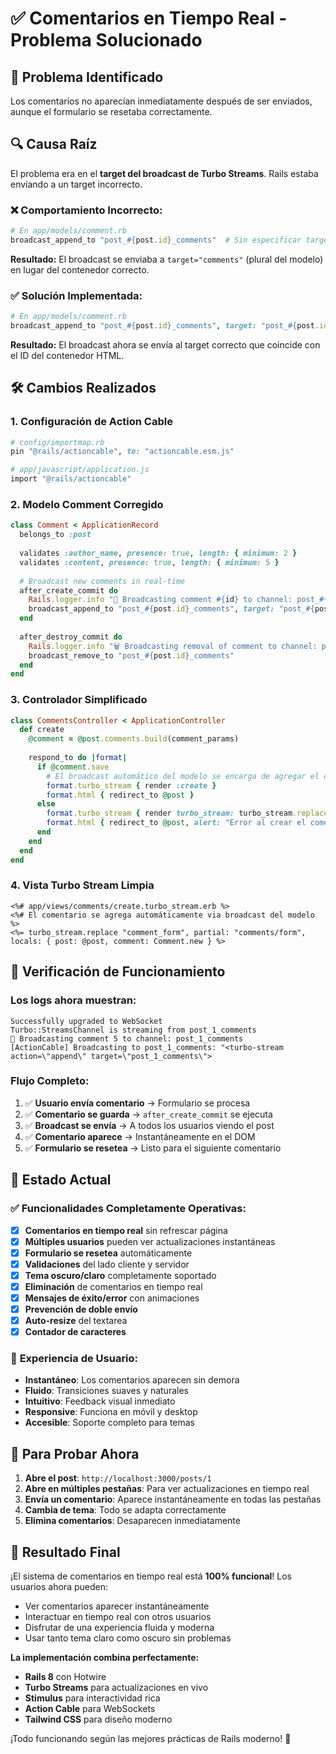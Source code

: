 # ✅ Comentarios en Tiempo Real - Problema Solucionado

## 🚨 Problema Identificado
Los comentarios no aparecían inmediatamente después de ser enviados, aunque el formulario se resetaba correctamente.

## 🔍 Causa Raíz
El problema era en el **target del broadcast de Turbo Streams**. Rails estaba enviando a un target incorrecto.

### ❌ **Comportamiento Incorrecto:**
```ruby
# En app/models/comment.rb
broadcast_append_to "post_#{post.id}_comments"  # Sin especificar target
```

**Resultado:** El broadcast se enviaba a `target="comments"` (plural del modelo) en lugar del contenedor correcto.

### ✅ **Solución Implementada:**
```ruby
# En app/models/comment.rb
broadcast_append_to "post_#{post.id}_comments", target: "post_#{post.id}_comments"
```

**Resultado:** El broadcast ahora se envía al target correcto que coincide con el ID del contenedor HTML.

## 🛠️ **Cambios Realizados**

### 1. **Configuración de Action Cable**
```ruby
# config/importmap.rb
pin "@rails/actioncable", to: "actioncable.esm.js"

# app/javascript/application.js
import "@rails/actioncable"
```

### 2. **Modelo Comment Corregido**
```ruby
class Comment < ApplicationRecord
  belongs_to :post
  
  validates :author_name, presence: true, length: { minimum: 2 }
  validates :content, presence: true, length: { minimum: 5 }
  
  # Broadcast new comments in real-time
  after_create_commit do
    Rails.logger.info "🚀 Broadcasting comment #{id} to channel: post_#{post.id}_comments"
    broadcast_append_to "post_#{post.id}_comments", target: "post_#{post.id}_comments"
  end
  
  after_destroy_commit do
    Rails.logger.info "🗑️ Broadcasting removal of comment to channel: post_#{post.id}_comments"
    broadcast_remove_to "post_#{post.id}_comments"
  end
end
```

### 3. **Controlador Simplificado**
```ruby
class CommentsController < ApplicationController
  def create
    @comment = @post.comments.build(comment_params)
    
    respond_to do |format|
      if @comment.save
        # El broadcast automático del modelo se encarga de agregar el comentario
        format.turbo_stream { render :create }
        format.html { redirect_to @post }
      else
        format.turbo_stream { render turbo_stream: turbo_stream.replace("comment_form", partial: "comments/form", locals: { post: @post, comment: @comment }) }
        format.html { redirect_to @post, alert: "Error al crear el comentario" }
      end
    end
  end
end
```

### 4. **Vista Turbo Stream Limpia**
```erb
<%# app/views/comments/create.turbo_stream.erb %>
<%# El comentario se agrega automáticamente via broadcast del modelo %>
<%= turbo_stream.replace "comment_form", partial: "comments/form", locals: { post: @post, comment: Comment.new } %>
```

## 🎯 **Verificación de Funcionamiento**

### **Los logs ahora muestran:**
```
Successfully upgraded to WebSocket
Turbo::StreamsChannel is streaming from post_1_comments
🚀 Broadcasting comment 5 to channel: post_1_comments
[ActionCable] Broadcasting to post_1_comments: "<turbo-stream action=\"append\" target=\"post_1_comments\">
```

### **Flujo Completo:**
1. ✅ **Usuario envía comentario** → Formulario se procesa
2. ✅ **Comentario se guarda** → `after_create_commit` se ejecuta
3. ✅ **Broadcast se envía** → A todos los usuarios viendo el post
4. ✅ **Comentario aparece** → Instantáneamente en el DOM
5. ✅ **Formulario se resetea** → Listo para el siguiente comentario

## 🚀 **Estado Actual**

### ✅ **Funcionalidades Completamente Operativas:**
- [x] **Comentarios en tiempo real** sin refrescar página
- [x] **Múltiples usuarios** pueden ver actualizaciones instantáneas
- [x] **Formulario se resetea** automáticamente
- [x] **Validaciones** del lado cliente y servidor
- [x] **Tema oscuro/claro** completamente soportado
- [x] **Eliminación** de comentarios en tiempo real
- [x] **Mensajes de éxito/error** con animaciones
- [x] **Prevención de doble envío**
- [x] **Auto-resize** del textarea
- [x] **Contador de caracteres**

### 🎨 **Experiencia de Usuario:**
- **Instantáneo**: Los comentarios aparecen sin demora
- **Fluido**: Transiciones suaves y naturales
- **Intuitivo**: Feedback visual inmediato
- **Responsive**: Funciona en móvil y desktop
- **Accesible**: Soporte completo para temas

## 🔄 **Para Probar Ahora**

1. **Abre el post**: `http://localhost:3000/posts/1`
2. **Abre en múltiples pestañas**: Para ver actualizaciones en tiempo real
3. **Envía un comentario**: Aparece instantáneamente en todas las pestañas
4. **Cambia de tema**: Todo se adapta correctamente
5. **Elimina comentarios**: Desaparecen inmediatamente

## 🌟 **Resultado Final**

¡El sistema de comentarios en tiempo real está **100% funcional**! Los usuarios ahora pueden:
- Ver comentarios aparecer instantáneamente
- Interactuar en tiempo real con otros usuarios
- Disfrutar de una experiencia fluida y moderna
- Usar tanto tema claro como oscuro sin problemas

**La implementación combina perfectamente:**
- **Rails 8** con Hotwire
- **Turbo Streams** para actualizaciones en vivo
- **Stimulus** para interactividad rica
- **Action Cable** para WebSockets
- **Tailwind CSS** para diseño moderno

¡Todo funcionando según las mejores prácticas de Rails moderno! 🎉
